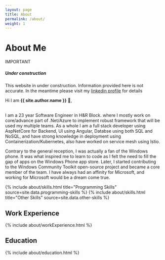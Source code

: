 ```yaml
---
layout: page
title: About
permalink: /about/
weight: 1
---
```


# About Me

<div class="card text-white bg-danger mb-3">
  <div class="card-header">IMPORTANT</div>
  <div class="card-body">
    <h5 class="card-title">Under construction</h5>
    <p class="card-text">This website in under construction. Information provided here is not accurate. In the meantime please visit my <a href="https://www.linkedin.com/in/vijay-nirmal/">linkedin profile</a> for details</p>
  </div>
</div>

Hi I am **{{ site.author.name }}** :wave:,<br><br>

I am a 23 year Software Engineer in H&R Block. where I mostly work on core/advance part of .Net/Azure to implement robust framework that will be used my multiple teams. As a whole I am a full stack developer using AspNetCore for Backend, UI using Angular, Databse using both SQL and NoSQL, and have strong knowledge in deployment using Containerization/Kubernetes, also have worked on service mesh using Istio.

Contrary to the general reception, I was actually a fan of the Windows phone. It was what inspired me to learn to code as I felt the need to fill the gap of apps on the Windows Phone app store. Later, I started contributing to the Windows Community Toolkit open-source project and became a core member of the team. I have always had an affinity for Microsoft, and working for Microsoft would be a dream come true.

<div class="row">
{% include about/skills.html title="Programming Skills" source=site.data.programming-skills %}
{% include about/skills.html title="Other Skills" source=site.data.other-skills %}
</div>

## Work Experience

<div class="row">
{% include about/workExperience.html %}
</div>

## Education

<div class="row">
{% include about/education.html %}
</div>